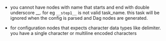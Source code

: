 
* you cannot have nodes with name that starts and end with double underscore __. for eg `__step1__` is not valid task_name.
  this task will be ignored when the config is parsed and Dag nodes are generated.

* for configuration nodes that expects character data types like delimiter. you have a single character or multiline encoded characters 